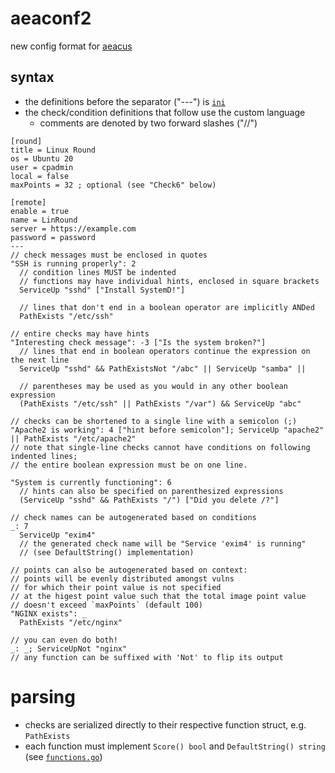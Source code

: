 # aeaconf2

new config format for [aeacus](https://github.com/elysium-suite/aeacus)

## syntax

- the definitions before the separator ("---") is [`ini`](https://en.wikipedia.org/wiki/INI_file)
- the check/condition definitions that follow use the custom language
  - comments are denoted by two forward slashes ("//")

```hcl
[round]
title = Linux Round
os = Ubuntu 20
user = cpadmin
local = false
maxPoints = 32 ; optional (see "Check6" below)

[remote]
enable = true
name = LinRound
server = https://example.com
password = password
---
// check messages must be enclosed in quotes
"SSH is running properly": 2
  // condition lines MUST be indented
  // functions may have individual hints, enclosed in square brackets
  ServiceUp "sshd" ["Install SystemD!"]

  // lines that don't end in a boolean operator are implicitly ANDed
  PathExists "/etc/ssh"

// entire checks may have hints
"Interesting check message": -3 ["Is the system broken?"]
  // lines that end in boolean operators continue the expression on the next line
  ServiceUp "sshd" && PathExistsNot "/abc" || ServiceUp "samba" ||

  // parentheses may be used as you would in any other boolean expression
  (PathExists "/etc/ssh" || PathExists "/var") && ServiceUp "abc"

// checks can be shortened to a single line with a semicolon (;)
"Apache2 is working": 4 ["hint before semicolon"]; ServiceUp "apache2" || PathExists "/etc/apache2"
// note that single-line checks cannot have conditions on following indented lines;
// the entire boolean expression must be on one line.

"System is currently functioning": 6
  // hints can also be specified on parenthesized expressions
  (ServiceUp "sshd" && PathExists "/") ["Did you delete /?"]

// check names can be autogenerated based on conditions
_: 7
  ServiceUp "exim4"
  // the generated check name will be "Service 'exim4' is running"
  // (see DefaultString() implementation)

// points can also be autogenerated based on context:
// points will be evenly distributed amongst vulns
// for which their point value is not specified
// at the higest point value such that the total image point value
// doesn't exceed `maxPoints` (default 100)
"NGINX exists": _
  PathExists "/etc/nginx"

// you can even do both!
_: _; ServiceUpNot "nginx"
// any function can be suffixed with 'Not' to flip its output
```

# parsing

- checks are serialized directly to their respective function struct, e.g. `PathExists`
- each function must implement `Score() bool` and `DefaultString() string` (see [`functions.go`](./functions.go))
